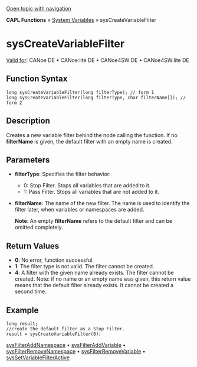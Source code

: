 [Open topic with navigation](../../../../../CANoeDEFamily.htm#Topics/CAPLFunctions/SystemVariables/Functions/CAPLfunctionSysCreateVariableFilter.md)

**CAPL Functions** » [System Variables](../CAPLfunctionsSystemVariablesOverview.md) » sysCreateVariableFilter

# sysCreateVariableFilter

[Valid for](../../../Shared/FeatureAvailability.md): CANoe DE • CANoe:lite DE • CANoe4SW DE • CANoe4SW:lite DE

## Function Syntax

```plaintext
long sysCreateVariableFilter(long filterType); // form 1
long sysCreateVariableFilter(long filterType, char filterName[]); // form 2
```

## Description

Creates a new variable filter behind the node calling the function. If no **filterName** is given, the default filter with an empty name is created.

## Parameters

- **filterType**: Specifies the filter behavior:
  - 0: Stop Filter. Stops all variables that are added to it.
  - 1: Pass Filter. Stops all variables that are not added to it.

- **filterName**: The name of the new filter. The name is used to identify the filter later, when variables or namespaces are added.

  **Note**: An empty **filterName** refers to the default filter and can be omitted completely.

## Return Values

- **0**: No error, function successful.
- **1**: The filter type is not valid. The filter cannot be created.
- **4**: A filter with the given name already exists. The filter cannot be created. Note: if no name or an empty name was given, this return value means that the default filter already exists. It cannot be created a second time.

## Example

```plaintext
long result;
//create the default filter as a Stop Filter.
result = sysCreateVariableFilter(0);
```

[sysFilterAddNamespace](CAPLfunctionSysFilterAddNamespace.md) • [sysFilterAddVariable](CAPLfunctionSysFilterAddVariable.md) • [sysFilterRemoveNamespace](CAPLfunctionSysFilterRemoveNamespace.md) • [sysFilterRemoveVariable](CAPLfunctionSysFilterRemoveVariable.md) • [sysSetVariableFilterActive](CAPLfunctionSysSetVariableFilterActive.md)
